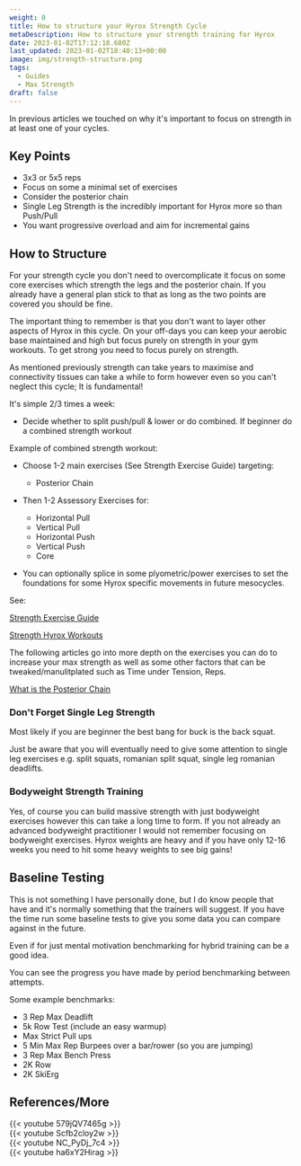 ```yaml
---
weight: 0
title: How to structure your Hyrox Strength Cycle
metaDescription: How to structure your strength training for Hyrox
date: 2023-01-02T17:12:18.680Z
last_updated: 2023-01-02T18:40:13+00:00
image: img/strength-structure.png
tags:
  - Guides
  - Max Strength
draft: false
---
```

In previous articles we touched on why it's important to focus on strength in at least one of your cycles.

## Key Points

* 3x3 or 5x5 reps
* Focus on some a minimal set of exercises
* Consider the posterior chain
* Single Leg Strength is the incredibly important for Hyrox more so than Push/Pull
* You want progressive overload and aim for incremental gains

## How to Structure

For your strength cycle you don't need to overcomplicate it focus on some core exercises which strength the legs and the posterior chain. If you already have a general plan stick to that as long as the two points are covered you should be fine.

The important thing to remember is that you don't want to layer other aspects of Hyrox in this cycle. On your off-days you can keep your aerobic base maintained and high but focus purely on strength in your gym workouts. To get strong you need to focus purely on strength.

As mentioned previously strength can take years to maximise and connectivity tissues can take a while to form however even so you can't neglect this cycle; It is fundamental!

It's simple 2/3 times a week:

*   Decide whether to split push/pull & lower or do combined. If beginner do a combined strength workout

Example of combined strength workout:

* Choose 1-2 main exercises (See Strength Exercise Guide) targeting:

  * Posterior Chain 
* Then 1-2 Assessory Exercises for:

  * Horizontal Pull
  * Vertical Pull
  * Horizontal Push
  * Vertical Push      
  * Core
* You can optionally splice in some plyometric/power exercises to set the foundations for some Hyrox specific movements in future mesocycles.

See:

[Strength Exercise Guide](https://www.compromisedrunning.com/post/strength-guide/)


[Strength Hyrox Workouts](https://www.compromisedrunning.com/post/hyrox-strength-workouts/)

The following articles go into more depth on the exercises you can do to increase your max strength as well as some other factors that can be tweaked/manulitplated such as Time under Tension, Reps.

[What is the Posterior Chain](https://www.compromisedrunning.com/post/what-is-the-posterior-chain/)



### Don't Forget  Single Leg Strength

Most likely if you are beginner the best bang for buck is the back squat.

Just be aware that you will eventually need to give some attention to single leg exercises e.g. split squats, romanian split squat, single leg romanian deadlifts.

### Bodyweight Strength Training

Yes, of course you can build massive strength with just bodyweight exercises however this can take a long time to form. If you not already an advanced bodyweight practitioner I would not remember focusing on bodyweight exercises. Hyrox weights are heavy and if you have only 12-16 weeks you need to hit some heavy weights to see big gains!

## Baseline Testing

This is not something I have personally done, but I do know people that have and it's normally something that the trainers will suggest. If you have the time run some baseline tests to give you some data you can compare against in the future.

Even if for just mental motivation benchmarking for hybrid training can be a good idea. 

You can see the progress you have made by period benchmarking between attempts.

Some example benchmarks:

* 3 Rep Max Deadlift
* 5k Row Test (include an easy warmup)
* Max Strict Pull ups
* 5 Min Max Rep Burpees over a bar/rower (so you are jumping)
* 3 Rep Max Bench Press
* 2K Row
* 2K SkiErg

## References/More

<div class="img-m">{{< youtube 579jQV7465g >}}</div>

<div class="img-m">{{< youtube Scfb2cloy2w >}}</div>

<div class="img-m">{{< youtube NC_PyDj_7c4 >}}</div>

<div class="img-m">{{< youtube ha6xY2Hirag >}}</div>